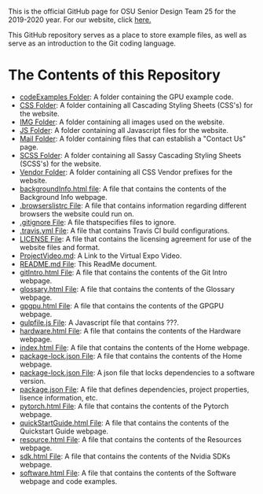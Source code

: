 This is the official GitHub page for OSU Senior Design Team 25 for the 2019-2020 year. For our website, click <a href="https://osusdgpu.github.io/">here.</a>

This GitHub repository serves as a place to store example files, as well as serve as an introduction to the Git coding language. 

<h1>The Contents of this Repository</h1>

<ul>
  <li><a href="https://github.com/osusdgpu/osusdgpu.github.io/tree/master/codeExamples">codeExamples Folder</a>: A folder containing the GPU example code.</li>
  <li><a href="https://github.com/osusdgpu/osusdgpu.github.io/tree/master/css">CSS Folder</a>: A folder containing all Cascading Styling Sheets (CSS's) for the website.</li>
  <li><a href="https://github.com/osusdgpu/osusdgpu.github.io/tree/master/img">IMG Folder</a>: A folder containing all images used on the website.</li>
  <li><a href="https://github.com/osusdgpu/osusdgpu.github.io/tree/master/js">JS Folder</a>: A folder containing all Javascript files for the website.</li>
  <li><a href="https://github.com/osusdgpu/osusdgpu.github.io/tree/master/mail">Mail Folder</a>: A folder containing files that can establish a "Contact Us" page.</li>
  <li><a href="https://github.com/osusdgpu/osusdgpu.github.io/tree/master/scss">SCSS Folder</a>: A folder containing all Sassy Cascading Styling Sheets (SCSS's) for the website.</li>
  <li><a href="https://github.com/osusdgpu/osusdgpu.github.io/tree/master/vendor">Vendor Folder</a>: A folder containing all CSS Vendor prefixes for the website.</li>
  <li><a href="https://github.com/osusdgpu/osusdgpu.github.io/tree/master/backgroundInfo.html">backgroundInfo.html file</a>: A file that contains the contents of the Background Info webpage.</li>
  <li><a href="https://github.com/osusdgpu/osusdgpu.github.io/tree/master/.browserslistrc">.browserslistrc File</a>: A file that contains information regarding different browsers the website could run on.</li>
  <li><a href="https://github.com/osusdgpu/osusdgpu.github.io/tree/master/.gitignore">.gitignore File</a>: A file thatspecifies files to ignore.</li>
  <li><a href="https://github.com/osusdgpu/osusdgpu.github.io/tree/master/.travis.yml">.travis.yml File</a>: A file that contains Travis CI build configurations.</li>
  <li><a href="https://github.com/osusdgpu/osusdgpu.github.io/tree/master/LICENSE">LICENSE File</a>: A file that contains the licensing agreement for use of the website files and format.</li>
  <li><a href="https://github.com/osusdgpu/osusdgpu.github.io/blob/master/ProjectVideo.md">ProjectVideo.md</a>: A Link to the Virtual Expo Video.</li>
  <li><a href="https://github.com/osusdgpu/osusdgpu.github.io/tree/master/README.md">README.md File</a>: This ReadMe document.</li>
  <li><a href="https://github.com/osusdgpu/osusdgpu.github.io/tree/master/gitIntro.html">gitIntro.html File</a>: A file that contains the contents of the Git Intro webpage.</li>
  <li><a href="https://github.com/osusdgpu/osusdgpu.github.io/tree/master/glossary.html">glossary.html File</a>: A file that contains the contents of the Glossary webpage.</li>
  <li><a href="https://github.com/osusdgpu/osusdgpu.github.io/tree/master/gpgpu.html">gpgpu.html File</a>: A file that contains the contents of the GPGPU webpage.</li>
  <li><a href="https://github.com/osusdgpu/osusdgpu.github.io/tree/master/gulpfile.js">gulpfile.js File</a>: A Javascript file that contains ???.</li>
  <li><a href="https://github.com/osusdgpu/osusdgpu.github.io/tree/master/gitIntro.html">hardware.html File</a>: A file that contains the contents of the Hardware webpage.</li>
  <li><a href="https://github.com/osusdgpu/osusdgpu.github.io/tree/master/index.html">index.html File</a>: A file that contains the contents of the Home webpage.</li>
  <li><a href="https://github.com/osusdgpu/osusdgpu.github.io/tree/master/package-lock.json">package-lock.json File</a>: A file that contains the contents of the Home webpage.</li>
  <li><a href="https://github.com/osusdgpu/osusdgpu.github.io/tree/master/package-lock.json">package-lock.json File</a>: A json file that locks dependencies to a software version.</li>
  <li><a href="https://github.com/osusdgpu/osusdgpu.github.io/tree/master/package.json">package.json File</a>: A file that defines dependencies, project properties, lisence information, etc.</li>
  <li><a href="https://github.com/osusdgpu/osusdgpu.github.io/tree/master/pytorch.html">pytorch.html File</a>: A file that contains the contents of the Pytorch webpage.</li>
  <li><a href="https://github.com/osusdgpu/osusdgpu.github.io/tree/master/quickStartGuide.html">quickStartGuide.html File</a>: A file that contains the contents of the Quickstart Guide webpage.</li>
  <li><a href="https://github.com/osusdgpu/osusdgpu.github.io/tree/master/resources.html">resource.html File</a>: A file that contains the contents of the Resources webpage.</li>
  <li><a href="https://github.com/osusdgpu/osusdgpu.github.io/tree/master/sdk.html">sdk.html File</a>: A file that contains the contents of the Nvidia SDKs webpage.</li>
  <li><a href="https://github.com/osusdgpu/osusdgpu.github.io/tree/master/index.html">software.html File</a>: A file that contains the contents of the Software webpage and code examples.</li>
</ul>
